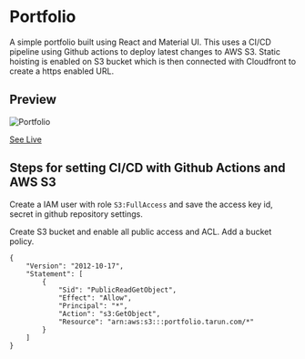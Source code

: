 # Portfolio

A simple portfolio built using React and Material UI. This uses a CI/CD pipeline using Github actions to deploy latest changes to AWS S3. Static hoisting is enabled on S3 bucket which is then connected with Cloudfront to create a https enabled URL.

## Preview

![Portfolio](https://user-images.githubusercontent.com/20270023/184499369-1616e2ba-f89d-4d01-bc64-04f3397452da.gif)

[See Live](https://d249pdcbz94ezu.cloudfront.net/)

## Steps for setting CI/CD with Github Actions and AWS S3

Create a IAM user with role `S3:FullAccess` and save the access key id, secret in github repository settings.

Create S3 bucket and enable all public access and ACL.
Add a bucket policy.

```
{
	"Version": "2012-10-17",
	"Statement": [
		{
			"Sid": "PublicReadGetObject",
			"Effect": "Allow",
			"Principal": "*",
			"Action": "s3:GetObject",
			"Resource": "arn:aws:s3:::portfolio.tarun.com/*"
		}
	]
}
```

